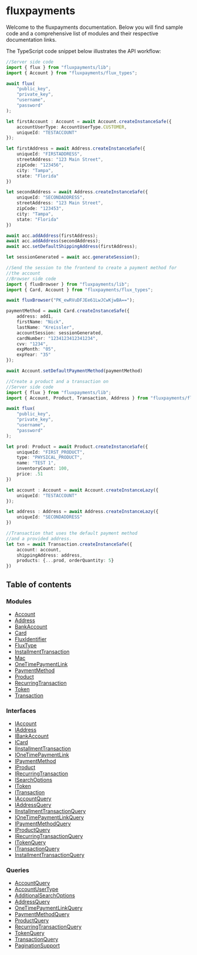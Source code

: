 # fluxpayments

Welcome to the fluxpayments documentation. Below you will find sample code and a comprehensive list of modules and their respective documentation links.

The TypeScript code snippet below illustrates the API workflow:

```typescript
//Server side code
import { flux } from "fluxpayments/lib";
import { Account } from "fluxpayments/flux_types";

await flux(
    "public_key", 
    "private_key", 
    "username", 
    "password"
);

let firstAccount : Account = await Account.createInstanceSafe({
    accountUserType: AccountUserType.CUSTOMER,
    uniqueId: "TESTACCOUNT"
});

let firstAddress = await Address.createInstanceSafe({
    uniqueId: "FIRSTADDRESS",
    streetAddress: "123 Main Street",
    zipCode: "123456",
    city: "Tampa",
    state: "Florida"
})

let secondAddress = await Address.createInstanceSafe({
    uniqueId: "SECONDADDRESS",
    streetAddress: "123 Main Street",
    zipCode: "123453",
    city: "Tampa",
    state: "Florida"
})

await acc.addAddress(firstAddress);
await acc.addAddress(secondAddress);
await acc.setDefaultShippingAddress(firstAddress);

let sessionGenerated = await acc.generateSession();

//Send the session to the frontend to create a payment method for
//the account
//Browser side code
import { fluxBrowser } from "fluxpayments/lib";
import { Card, Account } from "fluxpayments/flux_types";

await fluxBrowser("PK_ewRVuDFJEe61LwJCwKjwBA==");

paymentMethod = await Card.createInstanceSafe({
    address: add1,
    firstName: "Nick",
    lastName: "Kreissler",
    accountSession: sessionGenerated,
    cardNumber: "1234123412341234",
    cvv: "1234",
    expMonth: "05",
    expYear: "35"
});

await Account.setDefaultPaymentMethod(paymentMethod)

//Create a product and a transaction on 
//Server side code
import { flux } from "fluxpayments/lib";
import { Account, Product, Transaction, Address } from "fluxpayments/flux_types";

await flux(
    "public_key", 
    "private_key", 
    "username", 
    "password"
);

let prod: Product = await Product.createInstanceSafe({
    uniqueId: "FIRST_PRODUCT",
    type: "PHYSICAL_PRODUCT",
    name: "TEST 1",
    inventoryCount: 100,
    price: .51
})

let account : Account = await Account.createInstanceLazy({
    uniqueId: "TESTACCOUNT"
});

let address : Address = await Address.createInstanceLazy({
    uniqueId: "SECONDADDRESS"
})

//Transaction that uses the default payment method
//and a provided address.
let txn = await Transaction.createInstanceSafe({
    account: account,
    shippingAddress: address,
    products: {...prod, orderQuantity: 5}
})

```

## Table of contents
### Modules
- [Account](docs/modules/Account.md)
- [Address](docs/modules/Address.md)
- [BankAccount](docs/modules/BankAccount.md)
- [Card](docs/modules/Card.md)
- [FluxIdentifier](docs/modules/FluxIdentifier.md)
- [FluxType](docs/modules/FluxType.md)
- [InstallmentTransaction](docs/modules/InstallmentTransaction.md)
- [Mac](docs/modules/Mac.md)
- [OneTimePaymentLink](docs/modules/OneTimePaymentLink.md)
- [PaymentMethod](docs/modules/PaymentMethod.md)
- [Product](docs/modules/Product.md)
- [RecurringTransaction](docs/modules/RecurringTransaction.md)
- [Token](docs/modules/Token.md)
- [Transaction](docs/modules/Transaction.md)

### Interfaces
- [IAccount](docs/modules/IAccount.md)
- [IAddress](docs/modules/IAddress.md)
- [IBankAccount](docs/modules/IBankAccount.md)
- [ICard](docs/modules/ICard.md)
- [IInstallmentTransaction](docs/modules/IInstallmentTransaction.md)
- [IOneTimePaymentLink](docs/modules/IOneTimePaymentLink.md)
- [IPaymentMethod](docs/modules/IPaymentMethod.md)
- [IProduct](docs/modules/IProduct.md)
- [IRecurringTransaction](docs/modules/IRecurringTransaction.md)
- [ISearchOptions](docs/modules/ISearchOptions.md)
- [IToken](docs/modules/IToken.md)
- [ITransaction](docs/modules/ITransaction.md)
- [IAccountQuery](docs/modules/IAccountQuery.md)
- [IAddressQuery](docs/modules/IAddressQuery.md)
- [IInstallmentTransactionQuery](docs/modules/IInstallmentTransactionQuery.md)
- [IOneTimePaymentLinkQuery](docs/modules/IOneTimePaymentLinkQuery.md)
- [IPaymentMethodQuery](docs/modules/IPaymentMethodQuery.md)
- [IProductQuery](docs/modules/IProductQuery.md)
- [IRecurringTransactionQuery](docs/modules/IRecurringTransactionQuery.md)
- [ITokenQuery](docs/modules/ITokenQuery.md)
- [ITransactionQuery](docs/modules/ITransactionQuery.md)
- [InstallmentTransactionQuery](docs/modules/InstallmentTransactionQuery.md)

### Queries
- [AccountQuery](docs/modules/AccountQuery.md)
- [AccountUserType](docs/modules/AccountUserType.md)
- [AdditionalSearchOptions](docs/modules/AdditionalSearchOptions.md)
- [AddressQuery](docs/modules/AddressQuery.md)
- [OneTimePaymentLinkQuery](docs/modules/OneTimePaymentLinkQuery.md)
- [PaymentMethodQuery](docs/modules/PaymentMethodQuery.md)
- [ProductQuery](docs/modules/ProductQuery.md)
- [RecurringTransactionQuery](docs/modules/RecurringTransactionQuery.md)
- [TokenQuery](docs/modules/TokenQuery.md)
- [TransactionQuery](docs/modules/TransactionQuery.md)
- [PaginationSupport](docs/modules/PaginationSupport.md)